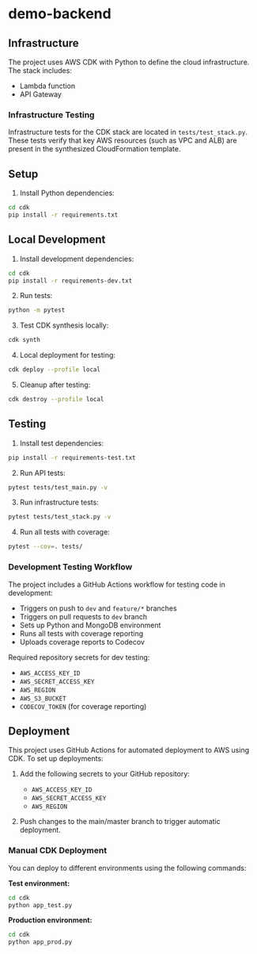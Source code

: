 # demo-backend

## Infrastructure

The project uses AWS CDK with Python to define the cloud infrastructure. The stack includes:
- Lambda function
- API Gateway

### Infrastructure Testing

Infrastructure tests for the CDK stack are located in `tests/test_stack.py`. These tests verify that key AWS resources (such as VPC and ALB) are present in the synthesized CloudFormation template.

## Setup

1. Install Python dependencies:
```bash
cd cdk
pip install -r requirements.txt
```

## Local Development

1. Install development dependencies:
```bash
cd cdk
pip install -r requirements-dev.txt
```

2. Run tests:
```bash
python -m pytest
```

3. Test CDK synthesis locally:
```bash
cdk synth
```

4. Local deployment for testing:
```bash
cdk deploy --profile local
```

5. Cleanup after testing:
```bash
cdk destroy --profile local
```

## Testing

1. Install test dependencies:
```bash
pip install -r requirements-test.txt
```

2. Run API tests:
```bash
pytest tests/test_main.py -v
```

3. Run infrastructure tests:
```bash
pytest tests/test_stack.py -v
```

4. Run all tests with coverage:
```bash
pytest --cov=. tests/
```

### Development Testing Workflow

The project includes a GitHub Actions workflow for testing code in development:

- Triggers on push to `dev` and `feature/*` branches
- Triggers on pull requests to `dev` branch
- Sets up Python and MongoDB environment
- Runs all tests with coverage reporting
- Uploads coverage reports to Codecov

Required repository secrets for dev testing:
- `AWS_ACCESS_KEY_ID`
- `AWS_SECRET_ACCESS_KEY`
- `AWS_REGION`
- `AWS_S3_BUCKET`
- `CODECOV_TOKEN` (for coverage reporting)

## Deployment

This project uses GitHub Actions for automated deployment to AWS using CDK. To set up deployments:

1. Add the following secrets to your GitHub repository:
   - `AWS_ACCESS_KEY_ID`
   - `AWS_SECRET_ACCESS_KEY`
   - `AWS_REGION`

2. Push changes to the main/master branch to trigger automatic deployment.

### Manual CDK Deployment

You can deploy to different environments using the following commands:

**Test environment:**
```bash
cd cdk
python app_test.py
```

**Production environment:**
```bash
cd cdk
python app_prod.py
```